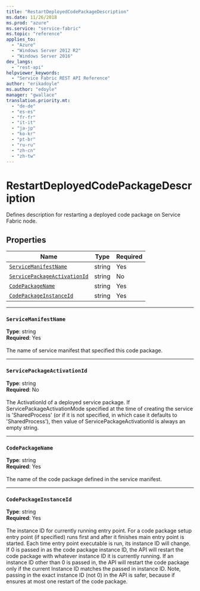 ```yaml
---
title: "RestartDeployedCodePackageDescription"
ms.date: 11/26/2018
ms.prod: "azure"
ms.service: "service-fabric"
ms.topic: "reference"
applies_to: 
  - "Azure"
  - "Windows Server 2012 R2"
  - "Windows Server 2016"
dev_langs: 
  - "rest-api"
helpviewer_keywords: 
  - "Service Fabric REST API Reference"
author: "erikadoyle"
ms.author: "edoyle"
manager: "gwallace"
translation.priority.mt: 
  - "de-de"
  - "es-es"
  - "fr-fr"
  - "it-it"
  - "ja-jp"
  - "ko-kr"
  - "pt-br"
  - "ru-ru"
  - "zh-cn"
  - "zh-tw"
---
```

# RestartDeployedCodePackageDescription

Defines description for restarting a deployed code package on Service Fabric node.


## Properties
| Name | Type | Required |
| --- | --- | --- |
| [`ServiceManifestName`](#servicemanifestname) | string | Yes |
| [`ServicePackageActivationId`](#servicepackageactivationid) | string | No |
| [`CodePackageName`](#codepackagename) | string | Yes |
| [`CodePackageInstanceId`](#codepackageinstanceid) | string | Yes |

____
### `ServiceManifestName`
__Type__: string <br/>
__Required__: Yes<br/>
<br/>
The name of service manifest that specified this code package.

____
### `ServicePackageActivationId`
__Type__: string <br/>
__Required__: No<br/>
<br/>
The ActivationId of a deployed service package. If ServicePackageActivationMode specified at the time of creating the service
is 'SharedProcess' (or if it is not specified, in which case it defaults to 'SharedProcess'), then value of ServicePackageActivationId
is always an empty string.


____
### `CodePackageName`
__Type__: string <br/>
__Required__: Yes<br/>
<br/>
The name of the code package defined in the service manifest.

____
### `CodePackageInstanceId`
__Type__: string <br/>
__Required__: Yes<br/>
<br/>
The instance ID for currently running entry point. For a code package setup entry point (if specified) runs first and after it finishes main entry point is started.
Each time entry point executable is run, its instance ID will change. If 0 is passed in as the code package instance ID, the API will restart the code package with whatever instance ID it is currently running.
If an instance ID other than 0 is passed in, the API will restart the code package only if the current Instance ID matches the passed in instance ID.
Note, passing in the exact instance ID (not 0) in the API is safer, because if ensures at most one restart of the code package.

